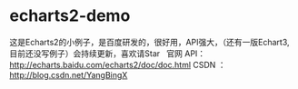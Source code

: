 # echarts2-demo
这是Echarts2的小例子，是百度研发的，很好用，API强大，（还有一版Echart3,目前还没写例子）会持续更新，喜欢请Star
 
官网 API：http://echarts.baidu.com/echarts2/doc/doc.html
CSDN ：http://blog.csdn.net/YangBingX
